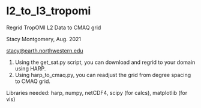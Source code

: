 # l2_to_l3_tropomi

Regrid TropOMI L2 Data to CMAQ grid

Stacy Montgomery, Aug. 2021

stacy@earth.northwestern.edu

1. Using the get_sat.py script, you can download and regrid to your domain using HARP.
2. Using harp_to_cmaq.py, you can readjust the grid from degree spacing to CMAQ grid.


Libraries needed: harp, numpy, netCDF4, scipy (for calcs), matplotlib (for vis)
